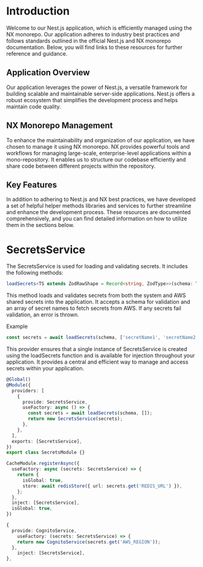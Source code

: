 # Introduction
Welcome to our Nest.js application, which is efficiently managed using the NX monorepo. 
Our application adheres to industry best practices and follows standards outlined in the official Nest.js and NX monorepo documentation. 
Below, you will find links to these resources for further reference and guidance.

## Application Overview
Our application leverages the power of Nest.js, a versatile framework for building scalable and maintainable server-side applications. 
Nest.js offers a robust ecosystem that simplifies the development process and helps maintain code quality.

## NX Monorepo Management
To enhance the maintainability and organization of our application, we have chosen to manage it using NX monorepo. 
NX provides powerful tools and workflows for managing large-scale, enterprise-level applications within a mono-repository. 
It enables us to structure our codebase efficiently and share code between different projects within the repository.

## Key Features
In addition to adhering to Nest.js and NX best practices, we have developed a set of helpful helper methods libraries and services to further streamline and enhance the development process. 
These resources are documented comprehensively, and you can find detailed information on how to utilize them in the sections below.

# SecretsService

The SecretsService is used for loading and validating secrets. It includes the following methods:

``` typescript
loadSecrets<TS extends ZodRawShape = Record<string, ZodType>>(schema: TS, secretNames: Array<string | undefined> = [])
```
This method loads and validates secrets from both the system and AWS shared secrets into the application. 
It accepts a schema for validation and an array of secret names to fetch secrets from AWS. 
If any secrets fail validation, an error is thrown. 

Example
```typescript
const secrets = await loadSecrets(schema, ['secretName1', 'secretName2']);
```

This provider ensures that a single instance of SecretsService is created using the loadSecrets function and is available for injection throughout your application.
It provides a central and efficient way to manage and access secrets within your application.

```typescript
@Global()
@Module({
  providers: [
    {
      provide: SecretsService,
      useFactory: async () => {
        const secrets = await loadSecrets(schema, []);
        return new SecretsService(secrets);
      },
    },
  ],
  exports: [SecretsService],
})
export class SecretsModule {}
```


```typescript
CacheModule.registerAsync({
  useFactory: async (secrets: SecretsService) => {
    return {
      isGlobal: true,
      store: await redisStore({ url: secrets.get('REDIS_URL') }),
    };
  },
  inject: [SecretsService],
  isGlobal: true,
})
```

```typescript
{
  provide: CognitoService,
    useFactory: (secrets: SecretsService) => {
    return new CognitoService(secrets.get('AWS_REGION'));
  },
    inject: [SecretsService],
},
```
